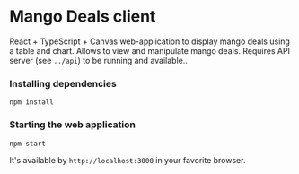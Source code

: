 # Mango Deals client

React + TypeScript + Canvas web-application to display mango deals using a table and chart.
Allows to view and manipulate mango deals.
Requires API server (see `../api`) to be running and available..

### Installing dependencies

```
npm install
```

### Starting the web application

```
npm start
```

It's available by `http://localhost:3000` in your favorite browser.
